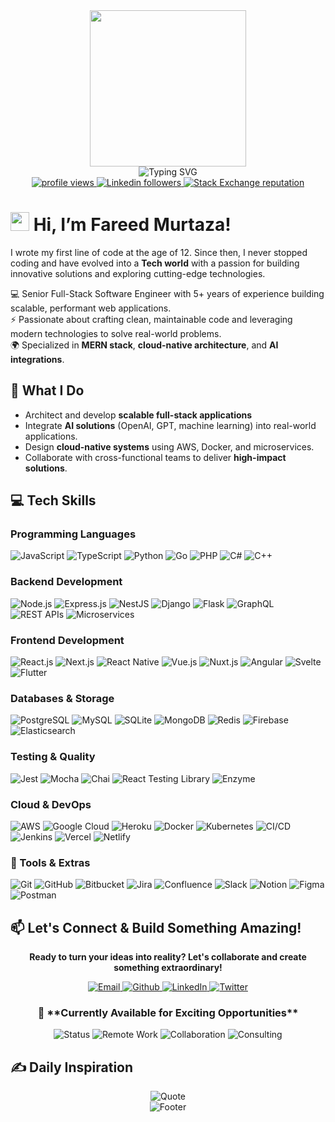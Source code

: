 <div id="header" align="center">
  <div>
    <img src="https://github.com/TheDudeThatCode/TheDudeThatCode/blob/master/Assets/Developer.gif" width="250"/>
  </div>
  <div>
    <img src="https://readme-typing-svg.herokuapp.com?font=Fira+Code&pause=2000&color=20015f&center=true&vCenter=true&width=435&lines=Full+Stack+Software+Engineer;5+Years+of+Experience;Building+Scalable+Web+Applications" alt="Typing SVG" />
  </div>
  <div align="center">
    <a href="https://github.com/Fareed-Murtaza">
      <img src="https://komarev.com/ghpvc/?username=FareedMurtaza&color=0dcbf2&style=for-the-badge" alt="profile views" />
    </a>
    <a href="https://www.linkedin.com/in/fareed-murtaza-4a0173136">
      <img alt="Linkedin followers" src="https://img.shields.io/badge/followers-10K-blue?color=0dcbf2&logo=linkedin&style=for-the-badge">
    </a>
    <a href="https://stackoverflow.com/users/14747241">
      <img alt="Stack Exchange reputation" src="https://img.shields.io/stackexchange/stackoverflow/r/14747241?color=0dcbf2&label=reputation&logo=stackoverflow&style=for-the-badge">
    </a>
  </div>
</div>

# <img src="https://github.com/TheDudeThatCode/TheDudeThatCode/blob/master/Assets/Hi.gif" width="30" /> Hi, I’m Fareed Murtaza!

I wrote my first line of code at the age of 12. Since then, I never stopped coding and have evolved into a **Tech world** with a passion for building innovative solutions and exploring cutting-edge technologies.

💻 Senior Full-Stack Software Engineer with 5+ years of experience building scalable, performant web applications.  
⚡ Passionate about crafting clean, maintainable code and leveraging modern technologies to solve real-world problems.  
🌍 Specialized in **MERN stack**, **cloud-native architecture**, and **AI integrations**.  

## 🚀 What I Do
- Architect and develop **scalable full-stack applications**
- Integrate **AI solutions** (OpenAI, GPT, machine learning) into real-world applications.  
- Design **cloud-native systems** using AWS, Docker, and microservices.  
- Collaborate with cross-functional teams to deliver **high-impact solutions**.  



<!-- ### 🎯 **What I Bring to the Table:**
- 🚀 **Senior Software Engineer** | 5+ Years Experience | Full-Stack Development 🛠️
- 🤖 **AI Integration Specialist** | OpenAI, GPT, Machine Learning Solutions 🧠
- ☁️ **Cloud Architect** | AWS, Docker, Microservices, Scalable Infrastructure 🌐
- 🔧 **Problem Solver** | Self-taught | Clean Code Advocate | Coffee Lover ☕
- 📈 **Innovation Driver** | Transforming Ideas into Scalable Solutions 🚀
- 🔗 **Tech Bridge Builder** | Connecting Frontend & Backend Seamlessly ✨
- 🏆 **Future-Focused** | Building Tomorrow's Web Today with Modern Tech 🌟
- 🧠 **Continuous Learner** | Always Exploring Latest Trends & Best Practices 🌎
- 🤝 **Collaboration Ready** | Open to Exciting Projects & Team Building 💫 -->


## 💻 **Tech Skills**

### Programming Languages
![JavaScript](https://img.shields.io/badge/JavaScript-F7DF1E?style=for-the-badge&logo=javascript&logoColor=000) 
![TypeScript](https://img.shields.io/badge/TypeScript-3178C6?style=for-the-badge&logo=typescript&logoColor=fff) 
![Python](https://img.shields.io/badge/Python-3776AB?style=for-the-badge&logo=python&logoColor=FFD43B) 
![Go](https://img.shields.io/badge/Go-00ADD8?style=for-the-badge&logo=go&logoColor=fff) 
![PHP](https://img.shields.io/badge/PHP-777BB4?style=for-the-badge&logo=php&logoColor=fff)
![C#](https://img.shields.io/badge/C%23-239120?style=for-the-badge&logo=c-sharp&logoColor=fff)
![C++](https://img.shields.io/badge/C++-00599C?style=for-the-badge&logo=cplusplus&logoColor=fff)

### Backend Development
![Node.js](https://img.shields.io/badge/Node.js-339933?style=for-the-badge&logo=node.js&logoColor=fff) 
![Express.js](https://img.shields.io/badge/Express.js-000000?style=for-the-badge&logo=express&logoColor=fff) 
![NestJS](https://img.shields.io/badge/NestJS-E0234E?style=for-the-badge&logo=nestjs&logoColor=fff)
![Django](https://img.shields.io/badge/Django-092E20?style=for-the-badge&logo=django&logoColor=fff)
![Flask](https://img.shields.io/badge/Flask-000000?style=for-the-badge&logo=flask&logoColor=fff)
![GraphQL](https://img.shields.io/badge/GraphQL-E10098?style=for-the-badge&logo=graphql&logoColor=fff)
![REST APIs](https://img.shields.io/badge/REST%20APIs-005571?style=for-the-badge&logo=json&logoColor=fff)
![Microservices](https://img.shields.io/badge/Microservices-2496ED?style=for-the-badge&logo=docker&logoColor=fff)

### Frontend Development
![React.js](https://img.shields.io/badge/React-20232A?style=for-the-badge&logo=react&logoColor=61DAFB) 
![Next.js](https://img.shields.io/badge/Next.js-000000?style=for-the-badge&logo=nextdotjs&logoColor=fff) 
![React Native](https://img.shields.io/badge/React%20Native-20232A?style=for-the-badge&logo=react&logoColor=61DAFB) 
![Vue.js](https://img.shields.io/badge/Vue.js-42B883?style=for-the-badge&logo=vue.js&logoColor=fff) 
![Nuxt.js](https://img.shields.io/badge/Nuxt-00C58E?style=for-the-badge&logo=nuxtdotjs&logoColor=fff)
![Angular](https://img.shields.io/badge/Angular-DD0031?style=for-the-badge&logo=angular&logoColor=fff)
![Svelte](https://img.shields.io/badge/Svelte-FF3E00?style=for-the-badge&logo=svelte&logoColor=fff)
![Flutter](https://img.shields.io/badge/Flutter-02569B?style=for-the-badge&logo=flutter&logoColor=fff)

### Databases & Storage
![PostgreSQL](https://img.shields.io/badge/PostgreSQL-316192?style=for-the-badge&logo=postgresql&logoColor=fff) 
![MySQL](https://img.shields.io/badge/MySQL-005C84?style=for-the-badge&logo=mysql&logoColor=fff) 
![SQLite](https://img.shields.io/badge/SQLite-003B57?style=for-the-badge&logo=sqlite&logoColor=fff)
![MongoDB](https://img.shields.io/badge/MongoDB-4EA94B?style=for-the-badge&logo=mongodb&logoColor=fff) 
![Redis](https://img.shields.io/badge/Redis-DC382D?style=for-the-badge&logo=redis&logoColor=fff)
![Firebase](https://img.shields.io/badge/Firebase-FFCA28?style=for-the-badge&logo=firebase&logoColor=000)
![Elasticsearch](https://img.shields.io/badge/Elasticsearch-005571?style=for-the-badge&logo=elasticsearch&logoColor=fff)

### Testing & Quality
![Jest](https://img.shields.io/badge/Jest-C21325?style=for-the-badge&logo=jest&logoColor=fff) 
![Mocha](https://img.shields.io/badge/Mocha-8D6748?style=for-the-badge&logo=mocha&logoColor=fff) 
![Chai](https://img.shields.io/badge/Chai-A30701?style=for-the-badge&logo=chai&logoColor=fff) 
![React Testing Library](https://img.shields.io/badge/RTL-E33332?style=for-the-badge&logo=testing-library&logoColor=fff) 
![Enzyme](https://img.shields.io/badge/Enzyme-3A3A3A?style=for-the-badge&logo=airbnb&logoColor=fff) 

### Cloud & DevOps
![AWS](https://img.shields.io/badge/AWS-FF9900?style=for-the-badge&logo=amazon-aws&logoColor=fff) 
![Google Cloud](https://img.shields.io/badge/Google%20Cloud-4285F4?style=for-the-badge&logo=googlecloud&logoColor=fff) 
![Heroku](https://img.shields.io/badge/Heroku-430098?style=for-the-badge&logo=heroku&logoColor=fff)
![Docker](https://img.shields.io/badge/Docker-2496ED?style=for-the-badge&logo=docker&logoColor=fff) 
![Kubernetes](https://img.shields.io/badge/Kubernetes-326CE5?style=for-the-badge&logo=kubernetes&logoColor=fff)
![CI/CD](https://img.shields.io/badge/GitHub%20Actions-2088FF?style=for-the-badge&logo=githubactions&logoColor=fff)
![Jenkins](https://img.shields.io/badge/Jenkins-D24939?style=for-the-badge&logo=jenkins&logoColor=fff)
![Vercel](https://img.shields.io/badge/Vercel-000000?style=for-the-badge&logo=vercel&logoColor=fff) 
![Netlify](https://img.shields.io/badge/Netlify-00C7B7?style=for-the-badge&logo=netlify&logoColor=fff)

### 🔧 Tools & Extras
![Git](https://img.shields.io/badge/Git-F05032?style=for-the-badge&logo=git&logoColor=fff)
![GitHub](https://img.shields.io/badge/GitHub-181717?style=for-the-badge&logo=github&logoColor=fff)
![Bitbucket](https://img.shields.io/badge/Bitbucket-0052CC?style=for-the-badge&logo=bitbucket&logoColor=fff)
![Jira](https://img.shields.io/badge/Jira-0052CC?style=for-the-badge&logo=jira&logoColor=fff)
![Confluence](https://img.shields.io/badge/Confluence-172B4D?style=for-the-badge&logo=confluence&logoColor=fff)
![Slack](https://img.shields.io/badge/Slack-4A154B?style=for-the-badge&logo=slack&logoColor=fff)
![Notion](https://img.shields.io/badge/Notion-000000?style=for-the-badge&logo=notion&logoColor=fff)
![Figma](https://img.shields.io/badge/Figma-F24E1E?style=for-the-badge&logo=figma&logoColor=fff)
![Postman](https://img.shields.io/badge/Postman-FF6C37?style=for-the-badge&logo=postman&logoColor=fff)



## 📫 **Let's Connect & Build Something Amazing!**
<div align="center">
  <p><strong>Ready to turn your ideas into reality? Let's collaborate and create something extraordinary!</strong></p>
  
  <a href="mailto:fareedmurtaza91@gmail.com" target="_blank">
    <img alt="Email" src="https://img.shields.io/badge/email-%23D14836.svg?&style=for-the-badge&logo=gmail&logoColor=white" />
  </a>
  <a href="https://github.com/FareedMurtaza" target="_blank">
    <img alt="Github" src="https://img.shields.io/badge/GitHub-%2312100E.svg?&style=for-the-badge&logo=Github&logoColor=white" />
  </a>
  <a href="https://www.linkedin.com/in/fareed-murtaza-4a0173136/" target="_blank">
    <img alt="LinkedIn" src="https://img.shields.io/badge/linkedin-%230077B5.svg?&style=for-the-badge&logo=linkedin&logoColor=white" />
  </a>
  <a href="https://twitter.com/FareedMurtaza4" target="_blank">
    <img alt="Twitter" src="https://img.shields.io/badge/twitter-%231DA1F2.svg?&style=for-the-badge&logo=twitter&logoColor=white" />
  </a>
</div>

<div align="center">
  <h3>💼 **Currently Available for Exciting Opportunities**</h3>
  <p>
    <img src="https://img.shields.io/badge/Status-Available%20for%20Projects-brightgreen?style=for-the-badge" alt="Status" />
    <img src="https://img.shields.io/badge/Remote%20Work-Open%20to%20Remote-blue?style=for-the-badge" alt="Remote Work" />
    <img src="https://img.shields.io/badge/Collaboration-Open%20to%20Ideas-purple?style=for-the-badge" alt="Collaboration" />
    <img src="https://img.shields.io/badge/Consulting-Available%20for%20Consulting-orange?style=for-the-badge" alt="Consulting" />
  </p>
</div>



## ✍️ **Daily Inspiration**
<div align="center">
  <img src="https://quotes-github-readme.vercel.app/api?type=horizontal&theme=light" alt="Quote"/>
</div>



<div align="center">
  <img src="https://capsule-render.vercel.app/api?type=waving&color=gradient&width=1000&height=100&section=footer" alt="Footer" />
</div>
